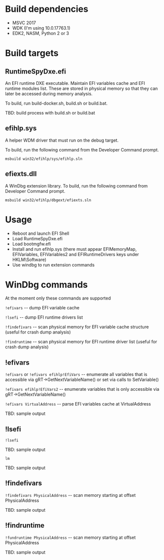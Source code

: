 # Build dependencies

* MSVC 2017
* WDK (I'm using 10.0.17763.1)
* EDK2, NASM, Python 2 or 3

# Build targets

## RuntimeSpyDxe.efi

An EFI runtime DXE executable. Maintain EFI variables cache
and EFI runtime modules list. These are stored in physical
memory so that they can later be accessed during memory
analysis.

To build, run build-docker.sh, build.sh or build.bat.

TBD: build process with build.sh or build.bat

## efihlp.sys

A helper WDM driver that must run on the debug target.

To build, run the following command from the Developer Command prompt.

```
msbuild win32/efihlp/sys/efihlp.sln
```

## efiexts.dll

A WinDbg extension library. To build, run the following command from Developer Command prompt.

```
msbuild win32/efihlp/dbgext/efiexts.sln
```

# Usage

- Reboot and launch EFI Shell
- Load RuntimeSpyDxe.efi
- Load bootmgfw.efi
- Install and run efihlp.sys
(there must appear EFIMemoryMap, EFIVariables, EFIVariables2 and EFIRuntimeDrivers keys under HKLM\Software)
- Use windbg to run extension commands

# WinDbg commands

At the moment only these commands are supported

`!efivars`        -- dump EFI variable cache

`!lsefi`          -- dump EFI runtime drivers list

`!findefivars`    -- scan physical memory for EFI variable cache structure (useful for crash dump analysis)

`!findruntime`    -- scan physical memory for EFI runtime driver list (useful for crash dump analysis)

## !efivars

`!efivars` or `!efivars efihlp!EfiVars` -- enumerate all variables that is accessible via gRT->GetNextVariableName() or set via calls to SetVariable()

`!efivars efihlp!EfiVars2` -- enumerate variables that is only accessible via gRT->GetNextVariableName()

`!efivars VirtualAddress` -- parse EFI variables cache at VirtualAddress

TBD: sample output

## !lsefi

`!lsefi`

TBD: sample output

`lm`

TBD: sample output

## !findefivars

`!findefivars PhysicalAddress`  -- scan memory starting at offset PhysicalAddress

TBD: sample output

## !findruntime

`!fundruntime PhysicalAddress`  -- scan memory starting at offset PhysicalAddress

TBD: sample output
